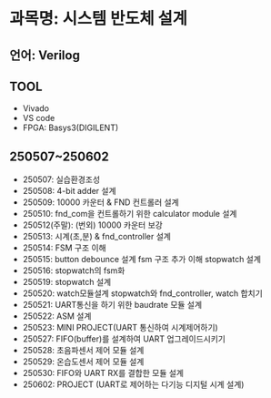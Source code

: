 # 과목명: 시스템 반도체 설계
## 언어: Verilog
## TOOL
* Vivado
* VS code
* FPGA: Basys3(DIGILENT)
## 250507~250602
* 250507: 실습환경조성
* 250508: 4-bit adder 설계
* 250509: 10000 카운터 & FND 컨트롤러 설계
* 250510: fnd_com을 컨트롤하기 위한 calculator module 설계
* 250512(주말): (번외) 10000 카운터 보강
* 250513: 시계(초,분) & fnd_controller 설계
* 250514: FSM 구조 이해
* 250515: button debounce 설계 fsm 구조 추가 이해 stopwatch 설계
* 250516: stopwatch의 fsm화
* 250519: stopwatch 설계
* 250520: watch모듈설계 stopwatch와 fnd_controller, watch 합치기
* 250521: UART통신을 하기 위한 baudrate 모듈 설계
* 250522: ASM 설계
* 250523: MINI PROJECT(UART 통신하여 시계제어하기)
* 250527: FIFO(buffer)를 설계하여 UART 업그레이드시키기
* 250528: 초음파센서 제어 모듈 설계
* 250529: 온습도센서 제어 모듈 설계
* 250530: FIFO와 UART RX를 결합한 모듈 설계
* 250602: PROJECT (UART로 제어하는 다기능 디지털 시계 설계)

